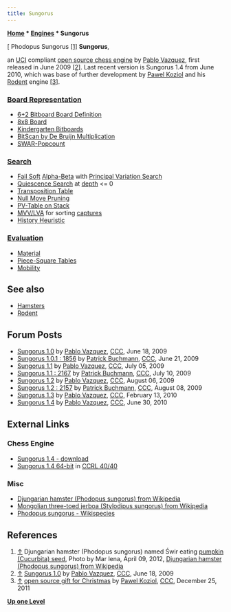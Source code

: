 ```yaml
---
title: Sungorus
---
```

**[Home](Home "Home") \* [Engines](Engines "Engines") \* Sungorus**



[ Phodopus Sungorus <a id="cite-note-1" href="#cite-ref-1">[1]</a>
**Sungorus**,  

an [UCI](UCI "UCI") compliant [open source chess engine](Category:Open_Source "Category:Open Source") by [Pablo Vazquez](Pablo_Vazquez "Pablo Vazquez"), 
first released in June 2009 <a id="cite-note-2" href="#cite-ref-2">[2]</a>. 
Last recent version is Sungorus 1.4 from June 2010, which was base of further development by [Pawel Koziol](Pawel_Koziol "Pawel Koziol") and his [Rodent](Rodent "Rodent") engine <a id="cite-note-3" href="#cite-ref-3">[3]</a>. 



### [Board Representation](Board_Representation "Board Representation")


* [6+2 Bitboard Board Definition](Bitboard_Board-Definition#SixTwo "Bitboard Board-Definition")
* [8x8 Board](8x8_Board "8x8 Board")
* [Kindergarten Bitboards](Kindergarten_Bitboards "Kindergarten Bitboards")
* [BitScan by De Bruijn Multiplication](BitScan#DeBruijnMultiplation "BitScan")
* [SWAR-Popcount](Population_Count#SWARPopcount "Population Count")


### [Search](Search "Search")


* [Fail Soft](Fail-Soft "Fail-Soft") [Alpha-Beta](Alpha-Beta "Alpha-Beta") with [Principal Variation Search](Principal_Variation_Search "Principal Variation Search")
* [Quiescence Search](Quiescence_Search "Quiescence Search") at [depth](Depth "Depth") <= 0
* [Transposition Table](Transposition_Table "Transposition Table")
* [Null Move Pruning](Null_Move_Pruning "Null Move Pruning")
* [PV-Table on Stack](Triangular_PV-Table "Triangular PV-Table")
* [MVV/LVA](MVV-LVA "MVV-LVA") for sorting [captures](Captures "Captures")
* [History Heuristic](History_Heuristic "History Heuristic")


### [Evaluation](Evaluation "Evaluation")


* [Material](Material "Material")
* [Piece-Square Tables](Piece-Square_Tables "Piece-Square Tables")
* [Mobility](Mobility "Mobility")


## See also


* [Hamsters](Hamsters "Hamsters")
* [Rodent](Rodent "Rodent")


## Forum Posts


* [Sungorus 1.0](http://www.talkchess.com/forum/viewtopic.php?t=28490) by [Pablo Vazquez](Pablo_Vazquez "Pablo Vazquez"), [CCC](CCC "CCC"), June 18, 2009
* [Sungorus 1.0.1 : 1856](http://www.talkchess.com/forum/viewtopic.php?t=28550) by [Patrick Buchmann](Patrick_Buchmann "Patrick Buchmann"), [CCC](CCC "CCC"), June 21, 2009
* [Sungorus 1.1](http://www.talkchess.com/forum/viewtopic.php?t=28795) by [Pablo Vazquez](Pablo_Vazquez "Pablo Vazquez"), [CCC](CCC "CCC"), July 05, 2009
* [Sungorus 1.1 : 2167](http://www.talkchess.com/forum/viewtopic.php?t=28887) by [Patrick Buchmann](Patrick_Buchmann "Patrick Buchmann"), [CCC](CCC "CCC"), July 10, 2009
* [Sungorus 1.2](http://www.talkchess.com/forum/viewtopic.php?t=29271) by [Pablo Vazquez](Pablo_Vazquez "Pablo Vazquez"), [CCC](CCC "CCC"), August 06, 2009
* [Sungorus 1.2 : 2157](http://www.talkchess.com/forum/viewtopic.php?t=29302) by [Patrick Buchmann](Patrick_Buchmann "Patrick Buchmann"), [CCC](CCC "CCC"), August 08, 2009
* [Sungorus 1.3](http://www.talkchess.com/forum/viewtopic.php?t=32579) by [Pablo Vazquez](Pablo_Vazquez "Pablo Vazquez"), [CCC](CCC "CCC"), February 13, 2010
* [Sungorus 1.4](http://www.talkchess.com/forum/viewtopic.php?t=35217) by [Pablo Vazquez](Pablo_Vazquez "Pablo Vazquez"), [CCC](CCC "CCC"), June 30, 2010


## External Links


### Chess Engine


* [Sungorus 1.4 - download](https://sites.google.com/site/sungorus/)
* [Sungorus 1.4 64-bit](http://www.computerchess.org.uk/ccrl/4040/cgi/engine_details.cgi?print=Details&each_game=1&eng=Sungorus%201.4%2064-bit) in [CCRL 40/40](CCRL "CCRL")


### Misc


* [Djungarian hamster (Phodopus sungorus) from Wikipedia](https://en.wikipedia.org/wiki/Djungarian_hamster)
* [Mongolian three-toed jerboa (Stylodipus sungorus) from Wikipedia](https://en.wikipedia.org/wiki/Mongolian_three-toed_jerboa)
* [Phodopus sungorus - Wikispecies](http://species.wikimedia.org/wiki/Phodopus_sungorus)


## References


1. <a id="cite-ref-1" href="#cite-note-1">↑</a> Djungarian hamster (Phodopus sungorus) named Świr eating [pumpkin (Cucurbita) seed](https://en.wikipedia.org/wiki/Pepita), Photo by Mar lena, April 09, 2012, [Djungarian hamster (Phodopus sungorus) from Wikipedia](https://en.wikipedia.org/wiki/Djungarian_hamster)
2. <a id="cite-ref-2" href="#cite-note-2">↑</a> [Sungorus 1.0](http://www.talkchess.com/forum/viewtopic.php?t=28490) by [Pablo Vazquez](Pablo_Vazquez "Pablo Vazquez"), [CCC](CCC "CCC"), June 18, 2009
3. <a id="cite-ref-3" href="#cite-note-3">↑</a> [open source gift for Christmas](http://www.talkchess.com/forum/viewtopic.php?t=41590) by [Pawel Koziol](Pawel_Koziol "Pawel Koziol"), [CCC](CCC "CCC"), December 25, 2011

**[Up one Level](Engines "Engines")**







 
